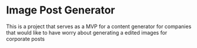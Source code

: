 # Image Post Generator

This is a project that serves as a MVP for a content generator for companies that would like to have worry about generating a edited images for corporate posts
